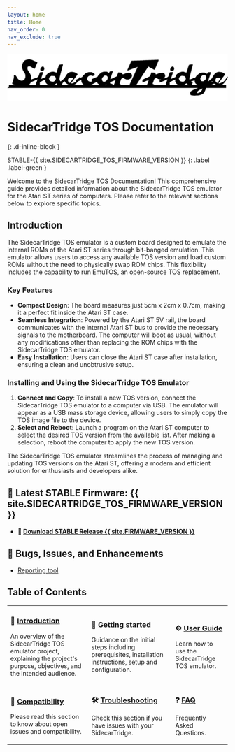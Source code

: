 ```yaml
---
layout: home
title: Home
nav_order: 0
nav_exclude: true
---
```



![SidecarTridge TOS](/assets/images/SIDECARTRIDGE_TEXT_1920x416_BLACK.png)

# SidecarTridge TOS Documentation 
{: .d-inline-block }

STABLE-{{ site.SIDECARTRIDGE_TOS_FIRMWARE_VERSION }}
{: .label .label-green }

Welcome to the SidecarTridge TOS Documentation! This comprehensive guide provides detailed information about the SidecarTridge TOS emulator for the Atari ST series of computers. Please refer to the relevant sections below to explore specific topics.

## Introduction

The SidecarTridge TOS emulator is a custom board designed to emulate the internal ROMs of the Atari ST series through bit-banged emulation. This emulator allows users to access any available TOS version and load custom ROMs without the need to physically swap ROM chips. This flexibility includes the capability to run EmuTOS, an open-source TOS replacement.

### Key Features

- **Compact Design**: The board measures just 5cm x 2cm x 0.7cm, making it a perfect fit inside the Atari ST case.
- **Seamless Integration**: Powered by the Atari ST 5V rail, the board communicates with the internal Atari ST bus to provide the necessary signals to the motherboard. The computer will boot as usual, without any modifications other than replacing the ROM chips with the SidecarTridge TOS emulator.
- **Easy Installation**: Users can close the Atari ST case after installation, ensuring a clean and unobtrusive setup.

### Installing and Using the SidecarTridge TOS Emulator

1. **Connect and Copy**: To install a new TOS version, connect the SidecarTridge TOS emulator to a computer via USB. The emulator will appear as a USB mass storage device, allowing users to simply copy the TOS image file to the device.
2. **Select and Reboot**: Launch a program on the Atari ST computer to select the desired TOS version from the available list. After making a selection, reboot the computer to apply the new TOS version.

The SidecarTridge TOS emulator streamlines the process of managing and updating TOS versions on the Atari ST, offering a modern and efficient solution for enthusiasts and developers alike.

## 🚀 Latest STABLE Firmware: {{ site.SIDECARTRIDGE_TOS_FIRMWARE_VERSION }}
* **💾 [Download STABLE Release {{ site.FIRMWARE_VERSION }}](https://sidecartridge.com/downloads)**

## 🐞 Bugs, Issues, and Enhancements
* [Reporting tool](https://github.com/sidecartridge/atarist-sidecart-raspberry-pico/issues)

## Table of Contents

<table style="border-collapse: collapse; border: 0;">
    <tr>
        <td style="border: none;">
            <h3>📘 <a href="/sidecartridge-tos/introduction/">Introduction</a></h3>
            <p>An overview of the SidecarTridge TOS emulator project, explaining the project's purpose, objectives, and the intended audience.</p>
        </td>
        <td style="border: none;">
            <h3>🚀 <a href="/sidecartridge-tos/getting-started/">Getting started</a></h3>
            <p>Guidance on the initial steps including prerequisites, installation instructions, setup and configuration.</p>
        </td>
        <td style="border: none;">
            <h3>⚙️ <a href="/sidecartridge-tos/user-guide/">User Guide</a></h3>
            <p>Learn how to use the SidecarTridge TOS emulator.</p>
        </td>
    </tr>
    <tr>
        <td style="border: none;">
            <h3>🤝 <a href="/sidecartridge-tos/compatibility/">Compatibility</a></h3>
            <p>Please read this section to know about open issues and compatibility.</p>
        </td>
        <td style="border: none;">
            <h3>🛠️ <a href="/sidecartridge-tos/troubleshooting/">Troubleshooting</a></h3>
            <p>Check this section if you have issues with your SidecarTridge.</p>
        </td>
        <td style="border: none;">
            <h3>❓ <a href="/sidecartridge-tos/faq/">FAQ</a></h3>
            <p>Frequently Asked Questions.</p>
        </td>
    </tr>
</table>


